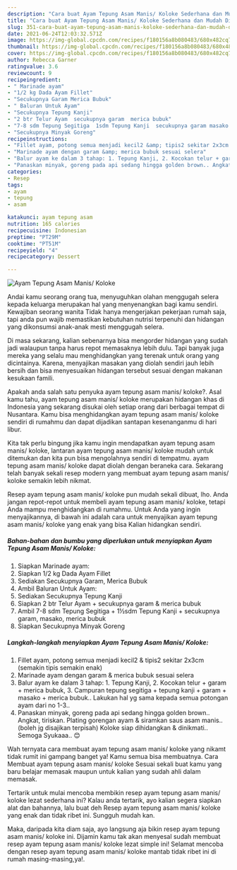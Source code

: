 ```yaml
---
description: "Cara buat Ayam Tepung Asam Manis/ Koloke Sederhana dan Mudah Dibuat"
title: "Cara buat Ayam Tepung Asam Manis/ Koloke Sederhana dan Mudah Dibuat"
slug: 351-cara-buat-ayam-tepung-asam-manis-koloke-sederhana-dan-mudah-dibuat
date: 2021-06-24T12:03:32.571Z
image: https://img-global.cpcdn.com/recipes/f180156a8b080483/680x482cq70/ayam-tepung-asam-manis-koloke-foto-resep-utama.jpg
thumbnail: https://img-global.cpcdn.com/recipes/f180156a8b080483/680x482cq70/ayam-tepung-asam-manis-koloke-foto-resep-utama.jpg
cover: https://img-global.cpcdn.com/recipes/f180156a8b080483/680x482cq70/ayam-tepung-asam-manis-koloke-foto-resep-utama.jpg
author: Rebecca Garner
ratingvalue: 3.6
reviewcount: 9
recipeingredient:
- " Marinade ayam"
- "1/2 kg Dada Ayam Fillet"
- "Secukupnya Garam Merica Bubuk"
- " Baluran Untuk Ayam"
- "Secukupnya Tepung Kanji"
- "2 btr Telur Ayam  secukupnya garam  merica bubuk"
- "7-8 sdm Tepung Segitiga  1sdm Tepung Kanji  secukupnya garam masako merica bubuk"
- "Secukupnya Minyak Goreng"
recipeinstructions:
- "Fillet ayam, potong semua menjadi kecil2 &amp; tipis2 sekitar 2x3cm (semakin tipis semakin enak)"
- "Marinade ayam dengan garam &amp; merica bubuk sesuai selera"
- "Balur ayam ke dalam 3 tahap: 1. Tepung Kanji, 2. Kocokan telur + garam + merica bubuk, 3. Campuran tepung segitiga + tepung kanji + garam + masako + merica bubuk.. Lakukan hal yg sama kepada semua potongan ayam dari no 1-3.."
- "Panaskan minyak, goreng pada api sedang hingga golden brown.. Angkat, tiriskan. Plating gorengan ayam &amp; siramkan saus asam manis..(boleh jg disajikan terpisah) Koloke siap dihidangkan &amp; dinikmati.. Semoga Syukaaa.. 😊"
categories:
- Resep
tags:
- ayam
- tepung
- asam

katakunci: ayam tepung asam 
nutrition: 165 calories
recipecuisine: Indonesian
preptime: "PT29M"
cooktime: "PT51M"
recipeyield: "4"
recipecategory: Dessert

---
```



![Ayam Tepung Asam Manis/ Koloke](https://img-global.cpcdn.com/recipes/f180156a8b080483/680x482cq70/ayam-tepung-asam-manis-koloke-foto-resep-utama.jpg)

Andai kamu seorang orang tua, menyuguhkan olahan menggugah selera kepada keluarga merupakan hal yang menyenangkan bagi kamu sendiri. Kewajiban seorang  wanita Tidak hanya mengerjakan pekerjaan rumah saja, tapi anda pun wajib memastikan kebutuhan nutrisi terpenuhi dan hidangan yang dikonsumsi anak-anak mesti menggugah selera.

Di masa  sekarang, kalian sebenarnya bisa mengorder hidangan yang sudah jadi walaupun tanpa harus repot memasaknya lebih dulu. Tapi banyak juga mereka yang selalu mau menghidangkan yang terenak untuk orang yang dicintainya. Karena, menyajikan masakan yang diolah sendiri jauh lebih bersih dan bisa menyesuaikan hidangan tersebut sesuai dengan makanan kesukaan famili. 



Apakah anda salah satu penyuka ayam tepung asam manis/ koloke?. Asal kamu tahu, ayam tepung asam manis/ koloke merupakan hidangan khas di Indonesia yang sekarang disukai oleh setiap orang dari berbagai tempat di Nusantara. Kamu bisa menghidangkan ayam tepung asam manis/ koloke sendiri di rumahmu dan dapat dijadikan santapan kesenanganmu di hari libur.

Kita tak perlu bingung jika kamu ingin mendapatkan ayam tepung asam manis/ koloke, lantaran ayam tepung asam manis/ koloke mudah untuk ditemukan dan kita pun bisa mengolahnya sendiri di tempatmu. ayam tepung asam manis/ koloke dapat diolah dengan beraneka cara. Sekarang telah banyak sekali resep modern yang membuat ayam tepung asam manis/ koloke semakin lebih nikmat.

Resep ayam tepung asam manis/ koloke pun mudah sekali dibuat, lho. Anda jangan repot-repot untuk membeli ayam tepung asam manis/ koloke, tetapi Anda mampu menghidangkan di rumahmu. Untuk Anda yang ingin menyajikannya, di bawah ini adalah cara untuk menyajikan ayam tepung asam manis/ koloke yang enak yang bisa Kalian hidangkan sendiri.

<!--inarticleads1-->

##### Bahan-bahan dan bumbu yang diperlukan untuk menyiapkan Ayam Tepung Asam Manis/ Koloke:

1. Siapkan  Marinade ayam:
1. Siapkan 1/2 kg Dada Ayam Fillet
1. Sediakan Secukupnya Garam, Merica Bubuk
1. Ambil  Baluran Untuk Ayam:
1. Sediakan Secukupnya Tepung Kanji
1. Siapkan 2 btr Telur Ayam + secukupnya garam &amp; merica bubuk
1. Ambil 7-8 sdm Tepung Segitiga + 1½sdm Tepung Kanji + secukupnya garam, masako, merica bubuk
1. Siapkan Secukupnya Minyak Goreng




<!--inarticleads2-->

##### Langkah-langkah menyiapkan Ayam Tepung Asam Manis/ Koloke:

1. Fillet ayam, potong semua menjadi kecil2 &amp; tipis2 sekitar 2x3cm (semakin tipis semakin enak)
1. Marinade ayam dengan garam &amp; merica bubuk sesuai selera
1. Balur ayam ke dalam 3 tahap: 1. Tepung Kanji, 2. Kocokan telur + garam + merica bubuk, 3. Campuran tepung segitiga + tepung kanji + garam + masako + merica bubuk.. Lakukan hal yg sama kepada semua potongan ayam dari no 1-3..
1. Panaskan minyak, goreng pada api sedang hingga golden brown.. Angkat, tiriskan. Plating gorengan ayam &amp; siramkan saus asam manis..(boleh jg disajikan terpisah) Koloke siap dihidangkan &amp; dinikmati.. Semoga Syukaaa.. 😊




Wah ternyata cara membuat ayam tepung asam manis/ koloke yang nikamt tidak rumit ini gampang banget ya! Kamu semua bisa membuatnya. Cara Membuat ayam tepung asam manis/ koloke Sesuai sekali buat kamu yang baru belajar memasak maupun untuk kalian yang sudah ahli dalam memasak.

Tertarik untuk mulai mencoba membikin resep ayam tepung asam manis/ koloke lezat sederhana ini? Kalau anda tertarik, ayo kalian segera siapkan alat dan bahannya, lalu buat deh Resep ayam tepung asam manis/ koloke yang enak dan tidak ribet ini. Sungguh mudah kan. 

Maka, daripada kita diam saja, ayo langsung aja bikin resep ayam tepung asam manis/ koloke ini. Dijamin kamu tak akan menyesal sudah membuat resep ayam tepung asam manis/ koloke lezat simple ini! Selamat mencoba dengan resep ayam tepung asam manis/ koloke mantab tidak ribet ini di rumah masing-masing,ya!.

